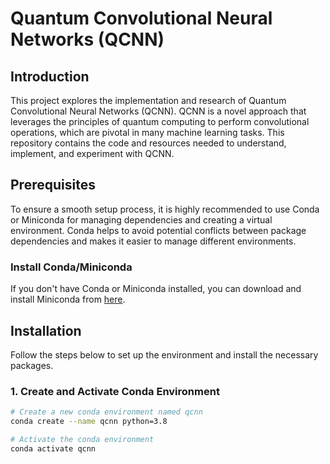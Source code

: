 # Quantum Convolutional Neural Networks (QCNN)

## Introduction

This project explores the implementation and research of Quantum Convolutional Neural Networks (QCNN). QCNN is a novel approach that leverages the principles of quantum computing to perform convolutional operations, which are pivotal in many machine learning tasks. This repository contains the code and resources needed to understand, implement, and experiment with QCNN.

## Prerequisites

To ensure a smooth setup process, it is highly recommended to use Conda or Miniconda for managing dependencies and creating a virtual environment. Conda helps to avoid potential conflicts between package dependencies and makes it easier to manage different environments.

### Install Conda/Miniconda

If you don't have Conda or Miniconda installed, you can download and install Miniconda from [here](https://docs.conda.io/en/latest/miniconda.html).

## Installation

Follow the steps below to set up the environment and install the necessary packages.

### 1. Create and Activate Conda Environment

```bash
# Create a new conda environment named qcnn
conda create --name qcnn python=3.8

# Activate the conda environment
conda activate qcnn
